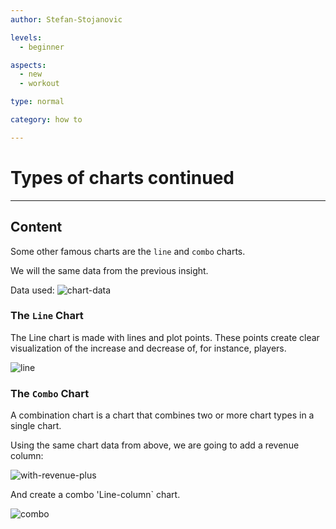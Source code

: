 ```yaml
---
author: Stefan-Stojanovic

levels:
  - beginner

aspects:
  - new
  - workout

type: normal

category: how to

---
```


# Types of charts continued

---
## Content

Some other famous charts are the `line` and `combo` charts.

We will the same data from the previous insight.

Data used:
![chart-data](https://img.enkipro.com/5fb6d6cec47fd3c56f26b1e8349d8a17.png)

### The `Line` Chart

The Line chart is made with lines and plot points. These points create clear visualization of the increase and decrease of, for instance, players. 

![line](https://img.enkipro.com/f0db10f741888c074552309a2c133e10.png)

### The `Combo` Chart

A combination chart is a chart that combines two or more chart types in a single chart.

Using the same chart data from above, we are going to add a revenue column:

![with-revenue-plus](https://img.enkipro.com/522f9e74fe05fb92235acf71963544e4.png)

And create a combo 'Line-column` chart.

![combo](https://img.enkipro.com/fe0640054333ac430a4c161d10971736.png)